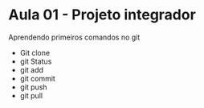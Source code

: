 # Aula 01 - Projeto integrador

Aprendendo primeiros comandos no git

- Git clone
- git Status
-  git add
- git commit
- git push
- git pull
